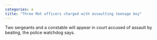 ```yaml
---
categories: a
title: "Three Met officers charged with assaulting teenage boy"
---
```

Two sergeants and a constable will appear in court accused of assault by beating, the police watchdog says.